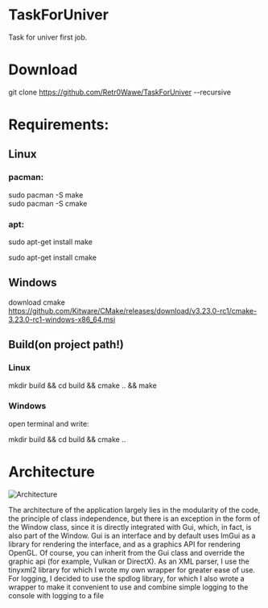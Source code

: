 # TaskForUniver
Task for univer first job.

# Download 

git clone https://github.com/Retr0Wawe/TaskForUniver --recursive

# Requirements:
## Linux
### pacman: 
sudo pacman -S make  
sudo pacman -S cmake
### apt: 
sudo apt-get install make

sudo apt-get install cmake
## Windows
download cmake https://github.com/Kitware/CMake/releases/download/v3.23.0-rc1/cmake-3.23.0-rc1-windows-x86_64.msi
## Build(on project path!)
### Linux
mkdir build && cd build && cmake .. && make

### Windows
open terminal and write: 

mkdir build && cd build && cmake ..
# Architecture
![Architecture](https://github.com/Retr0Wawe/TaskForUniver/blob/main/Architecture.png "Architecture")

The architecture of the application largely lies in the modularity of the code, the principle of class independence, but there is an exception in the form of the Window class, since it is directly integrated with Gui, which, in fact, is also part of the Window. Gui is an interface and by default uses ImGui as a library for rendering the interface, and as a graphics API for rendering OpenGL. Of course, you can inherit from the Gui class and override the graphic api (for example, Vulkan or DirectX). As an XML parser, I use the tinyxml2 library for which I wrote my own wrapper for greater ease of use. For logging, I decided to use the spdlog library, for which I also wrote a wrapper to make it convenient to use and combine simple logging to the console with logging to a file

